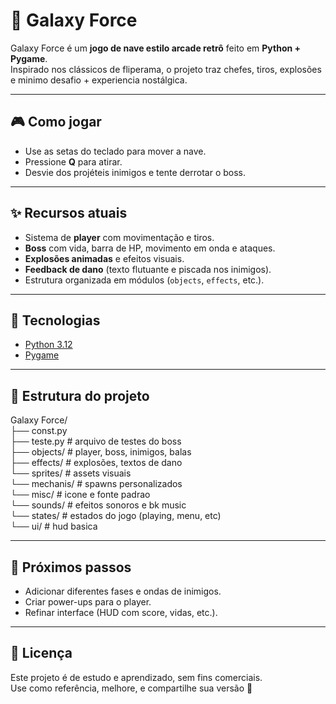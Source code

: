 # 🚀 Galaxy Force

Galaxy Force é um **jogo de nave estilo arcade retrô** feito em **Python + Pygame**.  
Inspirado nos clássicos de fliperama, o projeto traz chefes, tiros, explosões e minimo desafio + experiencia nostálgica.

---
## 🎮 Como jogar
- Use as setas do teclado para mover a nave.
- Pressione **Q** para atirar.
- Desvie dos projéteis inimigos e tente derrotar o boss.
---

## ✨ Recursos atuais
- Sistema de **player** com movimentação e tiros.
- **Boss** com vida, barra de HP, movimento em onda e ataques.
- **Explosões animadas** e efeitos visuais.
- **Feedback de dano** (texto flutuante e piscada nos inimigos).
- Estrutura organizada em módulos (`objects`, `effects`, etc.).

---
## 🔧 Tecnologias
- [Python 3.12](https://www.python.org/)
- [Pygame](https://www.pygame.org/)
---

## 📂 Estrutura do projeto  
Galaxy Force/  
├── const.py  
├── teste.py # arquivo de testes do boss  
├── objects/ # player, boss, inimigos, balas  
├── effects/ # explosões, textos de dano  
└── sprites/ # assets visuais  
└── mechanis/ # spawns personalizados  
└── misc/ # icone e fonte padrao  
└── sounds/ # efeitos sonoros e bk music  
└── states/ # estados do jogo (playing, menu, etc)  
└── ui/ # hud basica  

---
## 🚧 Próximos passos
- Adicionar diferentes fases e ondas de inimigos.
- Criar power-ups para o player.
- Refinar interface (HUD com score, vidas, etc.).
---
## 📜 Licença
Este projeto é de estudo e aprendizado, sem fins comerciais.  
Use como referência, melhore, e compartilhe sua versão 🚀
